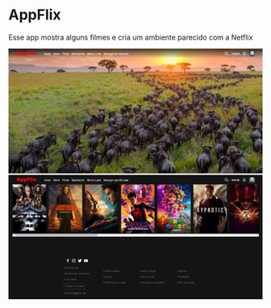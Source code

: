 # AppFlix

<p>Esse app mostra alguns filmes e cria um ambiente parecido com a Netflix</p>

![Preview](public/readme1.png)
![Preview](public/readme2.png)